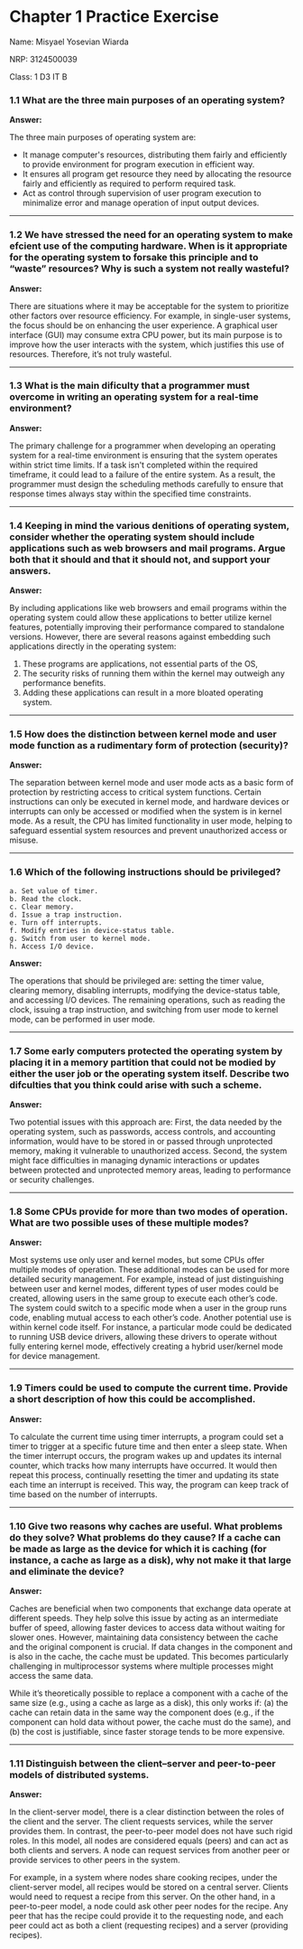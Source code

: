 # Chapter 1 Practice Exercise
Name: Misyael Yosevian Wiarda

NRP: 3124500039

Class: 1 D3 IT B

### 1.1 What are the three main purposes of an operating system?

**Answer:**

The three main purposes of operating system are:
- It manage computer's resources, distributing them fairly and efficiently to provide environment for program execution in efficient way.
- It ensures all program get resource they need by allocating the resource fairly and efficiently as required to perform required task.
-  Act as control through supervision of user program execution to minimalize error and manage operation of input output devices.
---
### 1.2 We have stressed the need for an operating system to make efcient use of the computing hardware. When is it appropriate for the operating system to forsake this principle and to “waste” resources? Why is such a system not really wasteful? 

**Answer:**

There are situations where it may be acceptable for the system to prioritize other factors over resource efficiency. For example, in single-user systems, the focus should be on enhancing the user experience. A graphical user interface (GUI) may consume extra CPU power, but its main purpose is to improve how the user interacts with the system, which justifies this use of resources. Therefore, it’s not truly wasteful.

---
### 1.3 What is the main dificulty that a programmer must overcome in writing an operating system for a real-time environment?

**Answer:**

The primary challenge for a programmer when developing an operating system for a real-time environment is ensuring that the system operates within strict time limits. If a task isn't completed within the required timeframe, it could lead to a failure of the entire system. As a result, the programmer must design the scheduling methods carefully to ensure that response times always stay within the specified time constraints.

---
### 1.4 Keeping in mind the various denitions of operating system, consider whether the operating system should include applications such as web browsers and mail programs. Argue both that it should and that it should not, and support your answers.

**Answer:**

By including applications like web browsers and email programs within the operating system could allow these applications to better utilize kernel features, potentially improving their performance compared to standalone versions. However, there are several reasons against embedding such applications directly in the operating system: 
1. These programs are applications, not essential parts of the OS, 
2. The security risks of running them within the kernel may outweigh any performance benefits.
3. Adding these applications can result in a more bloated operating system.

---
### 1.5 How does the distinction between kernel mode and user mode function as a rudimentary form of protection (security)?

**Answer:**

The separation between kernel mode and user mode acts as a basic form of protection by restricting access to critical system functions. Certain instructions can only be executed in kernel mode, and hardware devices or interrupts can only be accessed or modified when the system is in kernel mode. As a result, the CPU has limited functionality in user mode, helping to safeguard essential system resources and prevent unauthorized access or misuse.

---
### 1.6 Which of the following instructions should be privileged?

    a. Set value of timer.
    b. Read the clock.
    c. Clear memory.
    d. Issue a trap instruction.
    e. Turn off interrupts.
    f. Modify entries in device-status table.
    g. Switch from user to kernel mode.
    h. Access I/O device.

**Answer:**

The operations that should be privileged are: setting the timer value, clearing memory, disabling interrupts, modifying the device-status table, and accessing I/O devices. The remaining operations, such as reading the clock, issuing a trap instruction, and switching from user mode to kernel mode, can be performed in user mode.

---
### 1.7 Some early computers protected the operating system by placing it in a memory partition that could not be modied by either the user job or the operating system itself. Describe two difculties that you think could arise with such a scheme.

**Answer:**

Two potential issues with this approach are: First, the data needed by the operating system, such as passwords, access controls, and accounting information, would have to be stored in or passed through unprotected memory, making it vulnerable to unauthorized access. Second, the system might face difficulties in managing dynamic interactions or updates between protected and unprotected memory areas, leading to performance or security challenges.

--- 
### 1.8 Some CPUs provide for more than two modes of operation. What are two possible uses of these multiple modes?

**Answer:**

Most systems use only user and kernel modes, but some CPUs offer multiple modes of operation. These additional modes can be used for more detailed security management. For example, instead of just distinguishing between user and kernel modes, different types of user modes could be created, allowing users in the same group to execute each other’s code. The system could switch to a specific mode when a user in the group runs code, enabling mutual access to each other’s code. Another potential use is within kernel code itself. For instance, a particular mode could be dedicated to running USB device drivers, allowing these drivers to operate without fully entering kernel mode, effectively creating a hybrid user/kernel mode for device management.

---
### 1.9 Timers could be used to compute the current time. Provide a short description of how this could be accomplished.

**Answer:**

To calculate the current time using timer interrupts, a program could set a timer to trigger at a specific future time and then enter a sleep state. When the timer interrupt occurs, the program wakes up and updates its internal counter, which tracks how many interrupts have occurred. It would then repeat this process, continually resetting the timer and updating its state each time an interrupt is received. This way, the program can keep track of time based on the number of interrupts.

---
### 1.10 Give two reasons why caches are useful. What problems do they solve? What problems do they cause? If a cache can be made as large as the device for which it is caching (for instance, a cache as large as a disk), why not make it that large and eliminate the device?

**Answer:**

Caches are beneficial when two components that exchange data operate at different speeds. They help solve this issue by acting as an intermediate buffer of speed, allowing faster devices to access data without waiting for slower ones. However, maintaining data consistency between the cache and the original component is crucial. If data changes in the component and is also in the cache, the cache must be updated. This becomes particularly challenging in multiprocessor systems where multiple processes might access the same data.

While it’s theoretically possible to replace a component with a cache of the same size (e.g., using a cache as large as a disk), this only works if: (a) the cache can retain data in the same way the component does (e.g., if the component can hold data without power, the cache must do the same), and (b) the cost is justifiable, since faster storage tends to be more expensive.

--- 
### 1.11 Distinguish between the client–server and peer-to-peer models of distributed systems.

**Answer:**

In the client-server model, there is a clear distinction between the roles of the client and the server. The client requests services, while the server provides them. In contrast, the peer-to-peer model does not have such rigid roles. In this model, all nodes are considered equals (peers) and can act as both clients and servers. A node can request services from another peer or provide services to other peers in the system.

For example, in a system where nodes share cooking recipes, under the client-server model, all recipes would be stored on a central server. Clients would need to request a recipe from this server. On the other hand, in a peer-to-peer model, a node could ask other peer nodes for the recipe. Any peer that has the recipe could provide it to the requesting node, and each peer could act as both a client (requesting recipes) and a server (providing recipes).
